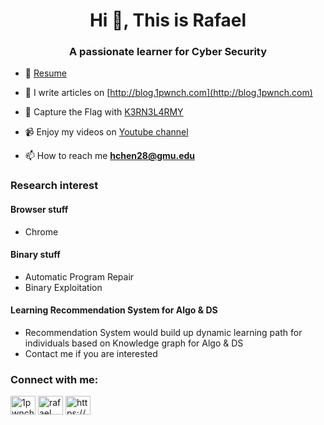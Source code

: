 <h1 align="center">Hi 👋, This is Rafael</h1>
<h3 align="center">A passionate learner for Cyber Security</h3>

- 🎏 [Resume](https://github.com/shinmao/Resume/blob/main/Rafael_resume.pdf)

- 📝 I write articles on [http://blog.1pwnch.com](http://blog.1pwnch.com)

- 🚩 Capture the Flag with [K3RN3L4RMY](https://ctftime.org/team/143202/#.Ya2acOymQB0.link)

- 📹 Enjoy my videos on [Youtube channel](https://youtube.com/channel/UC9jW5yQu-TsS2NYP0Ya2gIg)  

- 📫 How to reach me **hchen28@gmu.edu**

<p align="left">
<h3 align="left">Research interest</h3>
<h4>Browser stuff</h4>
<ul>
  <li>Chrome</li>
</ul>
<h4>Binary stuff</h4>
<ul>
  <li>Automatic Program Repair</li>
  <li>Binary Exploitation</li>
</ul>
<h4>Learning Recommendation System for Algo & DS</h4>
<ul>
  <li>Recommendation System would build up dynamic learning path for individuals based on Knowledge graph for Algo & DS</li>
  <li>Contact me if you are interested</li>
</ul>
</p>

<p align="left">
<h3 align="left">Connect with me:</h3>
<a href="https://twitter.com/1pwnch" target="blank"><img align="center" src="https://cdn.jsdelivr.net/npm/simple-icons@3.0.1/icons/twitter.svg" alt="1pwnch" height="30" width="40" /></a>
<a href="https://www.linkedin.com/in/plz-hash-chen-2019/" target="blank"><img align="center" src="https://cdn.jsdelivr.net/npm/simple-icons@3.0.1/icons/linkedin.svg" alt="rafael chen" height="30" width="40" /></a>
<a href="/https://blog.1pwnch.com/index.xml" target="blank"><img align="center" src="https://cdn.jsdelivr.net/npm/simple-icons@3.0.1/icons/rss.svg" alt="https://blog.1pwnch.com/index.xml" height="30" width="40" /></a>
</p>
